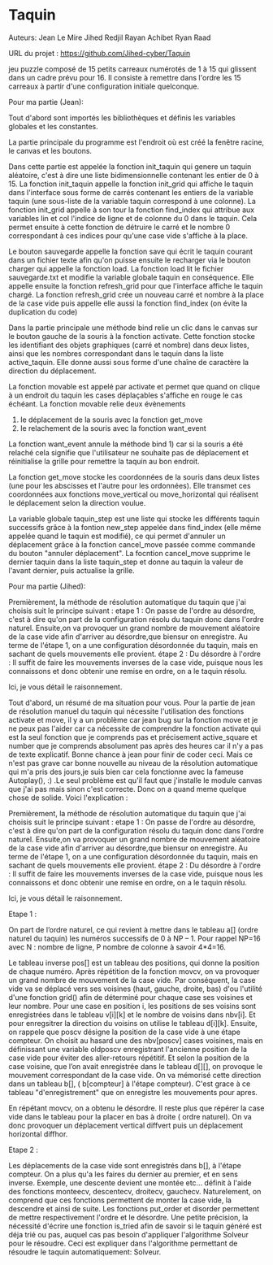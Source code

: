 # Taquin

Auteurs:
Jean Le Mire
Jihed Redjil
Rayan Achibet
Ryan Raad

URL du projet : https://github.com/Jihed-cyber/Taquin

jeu puzzle composé de 15 petits carreaux numérotés de 1 à 15 qui glissent dans un cadre prévu pour 16. Il consiste à remettre dans l'ordre les 15 carreaux à partir d'une configuration initiale quelconque. 

Pour ma partie (Jean):

Tout d'abord sont importés les bibliothèques et définis les variables globales et les constantes.

La partie principale du programme est l'endroit où est créé la fenêtre racine, le canvas et les boutons.

Dans cette partie est appelée la fonction init_taquin qui genere un taquin aléatoire, c'est à dire une liste bidimensionnelle contenant les entier de 0 à 15.
La fonction init_taquin appelle la fonction init_grid qui affiche le taquin dans l'interface sous forme de carrés contenant les entiers de la variable taquin (une sous-liste de la variable taquin correspond à une colonne).
La fonction init_grid appelle à son tour la fonction find_index qui attribue aux variables lin et col l'indice de ligne et de colonne du 0 dans le taquin. Cela permet ensuite à  cette fonction de détruire le carré et le nombre 0 correspondant à ces indices pour qu'une case vide s'affiche à la place.

Le bouton sauvegarde appelle la fonction save qui écrit le taquin courant dans un fichier texte afin qu'on puisse ensuite le recharger via le bouton charger qui appelle la fonction load.
La fonction load lit le fichier sauvegarde.txt et modifie la variable globale taquin en conséquence. Elle appelle ensuite la fonction refresh_grid pour que l'interface affiche le taquin chargé. La fonction refresh_grid crée un nouveau carré et nombre à la place de la case vide puis appelle elle aussi la fonction find_index (on évite la duplication du code)

Dans la partie principale une méthode bind relie un clic dans le canvas sur le bouton gauche de la souris à la fonction activate. Cette fonction stocke les identifiant des objets graphiques (carré et nombre) dans deux listes, ainsi que les nombres correspondant dans le taquin dans la liste active_taquin. Elle donne aussi sous forme d'une chaîne de caractère la direction du déplacement.

La fonction movable est appelé par activate et permet que quand on clique à un endroit du taquin les cases déplaçables s'affiche en rouge le cas échéant. 
La fonction movable relie deux évènements
1) le déplacement de la souris avec la fonction get_move
2) le relachement de la souris avec la fonction want_event

La fonction want_event annule la méthode bind 1) car si la souris a été relaché cela signifie que l'utilisateur ne souhaite pas de déplacement et réinitialise la grille pour remettre la taquin au bon endroit.

La fonction get_move stocke les coordonnées de la souris dans deux listes (une pour les abscisses et l'autre pour les ordonnées). Elle transmet ces coordonnées aux fonctions move_vertical ou move_horizontal qui réalisent le déplacement selon la direction voulue.

La variable globale taquin_step est une liste qui stocke les différents taquin successifs grâce à la fontion new_step appelée dans find_index (elle même appelée quand le taquin est modifié), ce qui permet d'annuler un déplacement grâce à la fonction cancel_move passée comme commande du bouton "annuler déplacement".
La focntion cancel_move supprime le dernier taquin dans la liste taquin_step et donne au taquin la valeur de l'avant dernier, puis actualise la grille.


Pour ma partie (Jihed):

Premièrement, la méthode de résolution automatique du taquin que j'ai choisis suit le principe suivant : etape 1 : On passe de l'ordre au désordre, c'est à dire qu'on part de la configuration résolu du taquin donc dans l'ordre naturel. Ensuite,on va provoquer un grand nombre de mouvement aléatoire de la case vide afin d'arriver au désordre,que biensur on enregistre. Au terme de l'étape 1, on a une configuration désordonnée du taquin, mais en sachant de quels mouvements elle provient. étape 2 : Du désordre à l'ordre : Il suffit de faire les mouvements inverses de la case vide, puisque nous les connaissons et donc obtenir une remise en ordre, on a le taquin résolu.

Ici, je vous détail le raisonnement.

Tout d'abord, un résumé de ma situation pour vous. Pour la partie de jean de résolution manuel du taquin qui nécessite l'utilisation des fonctions activate et move, il y a un problème car jean bug sur la fonction move et je ne peux pas l'aider car ca nécessite de comprendre la fonction activate qui est la seul fonction que je comprends pas et précisement active_square et number que je comprends absolument pas après des heures car il n'y a pas de texte explicatif. Bonne chance à jean pour finir de coder ceci. Mais ce n'est pas grave car bonne nouvelle au niveau de la résolution automatique qui m'a pris des jours,je suis bien car cela fonctionne avec la fameuse Autoplay(), :) .Le seul problème est qu'il faut que j'installe le module canvas que j'ai pas mais sinon c'est correcte. Donc on a quand meme quelque chose de solide.    Voici l'explication :

Premièrement, la méthode de résolution automatique du taquin que j'ai choisis suit le principe suivant : etape 1 : On passe de l'ordre au désordre, c'est à dire qu'on part de la configuration résolu du taquin donc dans l'ordre naturel. Ensuite,on va provoquer un grand nombre de mouvement aléatoire de la case vide afin d'arriver au désordre,que biensur on enregistre. Au terme de l'étape 1, on a une configuration désordonnée du
taquin, mais en sachant de quels mouvements elle provient. étape 2 : Du désordre à l'ordre : Il suffit de faire les mouvements inverses de la case vide, puisque nous les connaissons et donc obtenir une remise en ordre, on a le taquin résolu. 

Ici, je vous détail le raisonnement. 

Etape 1 :

On part de l’ordre naturel, ce qui revient à mettre dans le tableau a[] (ordre naturel du taquin) les numéros successifs de 0 à 
NP – 1. Pour rappel NP=16 avec N : nombre de ligne, P nombre de colonne à savoir 4*4=16.  

Le tableau inverse pos[]  est un tableau des positions, qui donne la position de chaque numéro. Après répétition de la fonction movcv, on va provoquer un grand nombre de mouvement de la case vide. Par conséquent, la case vide va se déplacé vers ses voisines (haut, gauche, droite, bas) d'ou l'utilité d'une fonction grid() afin de déterminé pour chaque case ses voisines et leur nombre. Pour une  case en position i, les positions de ses voisins sont enregistrées dans le tableau v[i][k] et le nombre de voisins dans nbv[i]. Et pour enregsitrer la direction du voisins on utilise le tableau d[i][k].
Ensuite, on rappele que poscv désigne la position de la case vide à une étape compteur. On choisit au hasard une des nbv[poscv] cases voisines, mais en définissant une variable oldposcv enregistrant l'ancienne position de la case vide pour éviter des aller-retours répétitif. Et selon
la position de la case voisine, que l’on avait enregistrée dans le tableau d[][], on provoque le mouvement correspondant de la case vide. On va mémorisé cette direction dans un tableau b[], ( b[compteur] à l'étape compteur). C'est grace à ce tableau "d'enregistrement" que on enregistre les mouvements pour apres. 
 
 En répétant movcv, on a obtenu le désordre. Il reste plus que répérer la case vide dans le tableau pour la placer en bas à droite ( ordre naturel). On va donc provoquer un déplacement vertical diffvert puis un déplacement horizontal diffhor.
 
 Etape 2 :
 
 Les déplacements de la case vide sont enregistrés dans b[], à l'étape compteur. On a plus qu'a les faires du dernier au premier, et en sens inverse. Exemple, une descente devient une montée etc... définit à l'aide des fonctions monteecv, descentecv, droitecv, gauchecv. Naturelement, on comprend que ces fonctions permettent de monter la case vide, la descendre et ainsi de suite. Les fonctions put_order et disorder permettent de mettre respectivement l'ordre et le désordre. Une petite précision, la nécessité d'écrire une fonction is_tried afin de savoir si le taquin généré est déja trié ou pas, auquel cas pas besoin d'appliquer l'algorithme Solveur pour le résoudre. Ceci est expliquer dans l'algorithme permettant de résoudre le taquin automatiquement: Solveur.  









